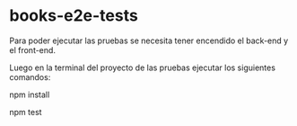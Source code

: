 # books-e2e-tests

Para poder ejecutar las pruebas se necesita tener encendido el back-end y el front-end.

Luego en la terminal del proyecto de las pruebas ejecutar los siguientes comandos:

npm install

npm test
